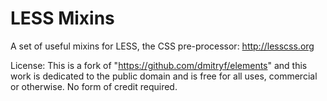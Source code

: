 LESS Mixins
=============

A set of useful mixins for LESS, the CSS pre-processor: <http://lesscss.org>

License: This is a fork of "https://github.com/dmitryf/elements" and this work is dedicated to the public domain and is free for all uses, commercial or otherwise. No form of credit required.